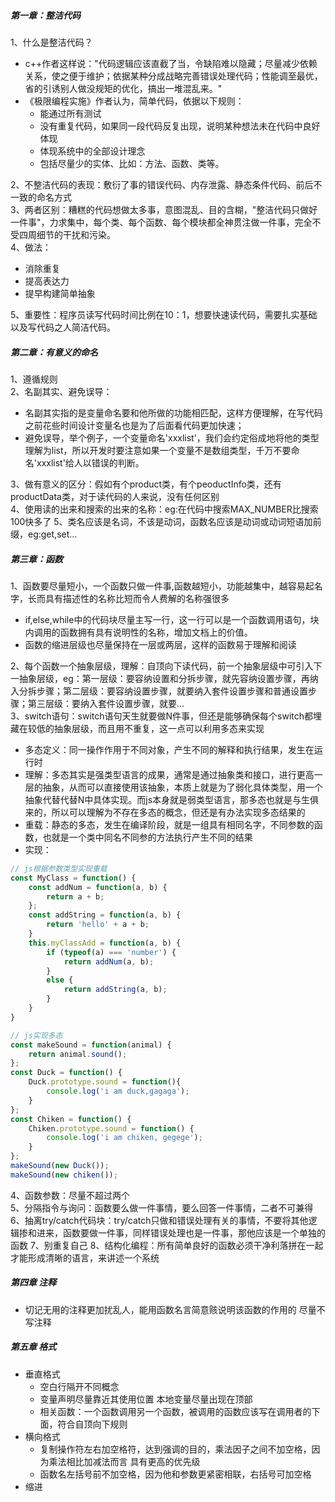 ##### 第一章：整洁代码
1、什么是整洁代码？
* c++作者这样说："代码逻辑应该直截了当，令缺陷难以隐藏；尽量减少依赖关系，使之便于维护；依据某种分成战略完善错误处理代码；性能调至最优，省的引诱别人做没规矩的优化，搞出一堆混乱来。"
* 《极限编程实施》作者认为，简单代码，依据以下规则：
    * 能通过所有测试
    * 没有重复代码，如果同一段代码反复出现，说明某种想法未在代码中良好体现
    * 体现系统中的全部设计理念
    * 包括尽量少的实体、比如：方法、函数、类等。   

2、不整洁代码的表现：敷衍了事的错误代码、内存泄露、静态条件代码、前后不一致的命名方式   
3、两者区别：糟糕的代码想做太多事，意图混乱、目的含糊，"整洁代码只做好一件事"，力求集中，每个类、每个函数、每个模块都全神贯注做一件事，完全不受四周细节的干扰和污染。   
4、做法：
* 消除重复
* 提高表达力
* 提早构建简单抽象

5、重要性：程序员读写代码时间比例在10：1，想要快速读代码，需要扎实基础以及写代码之人简洁代码。

##### 第二章：有意义的命名
1、遵循规则   
2、名副其实、避免误导：
* 名副其实指的是变量命名要和他所做的功能相匹配，这样方便理解，在写代码之前花些时间设计变量名也是为了后面看代码更加快速；
* 避免误导，举个例子，一个变量命名'xxxlist'，我们会约定俗成地将他的类型理解为list，所以开发时要注意如果一个变量不是数组类型，千万不要命名'xxxlist'给人以错误的判断。   

3、做有意义的区分：假如有个product类，有个peoductInfo类，还有productData类，对于读代码的人来说，没有任何区别   
4、使用读的出来和搜索的出来的名称：eg:在代码中搜索MAX_NUMBER比搜索100快多了
5、类名应该是名词，不该是动词，函数名应该是动词或动词短语加前缀，eg:get,set...

##### 第三章：函数
1、函数要尽量短小，一个函数只做一件事,函数越短小，功能越集中，越容易起名字，长而具有描述性的名称比短而令人费解的名称强很多
* if,else,while中的代码块尽量主写一行，这一行可以是一个函数调用语句，块内调用的函数拥有具有说明性的名称，增加文档上的价值。
* 函数的缩进层级也尽量保持在一层或两层，这样的函数易于理解和阅读   

2、每个函数一个抽象层级，理解：自顶向下读代码，前一个抽象层级中可引入下一抽象层级，eg：第一层级：要容纳设置和分拆步骤，就先容纳设置步骤，再纳入分拆步骤；第二层级：要容纳设置步骤，就要纳入套件设置步骤和普通设置步骤；第三层级：要纳入套件设置步骤，就要...   
3、switch语句：switch语句天生就要做N件事，但还是能够确保每个switch都埋藏在较低的抽象层级，而且用不重复，这一点可以利用多态来实现   
* 多态定义：同一操作作用于不同对象，产生不同的解释和执行结果，发生在运行时
* 理解：多态其实是强类型语言的成果，通常是通过抽象类和接口，进行更高一层的抽象，从而可以直接使用该抽象，本质上就是为了弱化具体类型，用一个抽象代替代替N中具体实现。而js本身就是弱类型语言，那多态也就是与生俱来的，所以可以理解为不存在多态的概念，但还是有办法实现多态结果的
* 重载：静态的多态，发生在编译阶段，就是一组具有相同名字，不同参数的函数，也就是一个类中同名不同参的方法执行产生不同的结果
* 实现：
```javascript
// js根据参数类型实现重载
const MyClass = function() {
    const addNum = function(a, b) {
        return a + b;
    };
    const addString = function(a, b) {
        return 'hello' + a + b;
    }
    this.myClassAdd = function(a, b) {
        if (typeof(a) === 'number') {
            return addNum(a, b);
        }
        else {
            return addString(a, b);
        }
    }
}
```
```javascript
// js实现多态
const makeSound = function(animal) {
    return animal.sound();
};
const Duck = function() {
    Duck.prototype.sound = function(){
        console.log('i am duck,gagaga');
    }
};
const Chiken = function() {
    Chiken.prototype.sound = function() {
        console.log('i am chiken, gegege');
    }
};
makeSound(new Duck());
makeSound(new chiken());
```
4、函数参数：尽量不超过两个   
5、分隔指令与询问：函数要么做一件事情，要么回答一件事情，二者不可兼得   
6、抽离try/catch代码块：try/catch只做和错误处理有关的事情，不要将其他逻辑掺和进来，函数要做一件事，同样错误处理也是一件事，那他应该是一个单独的函数
7、别重复自己
8、结构化编程：所有简单良好的函数必须干净利落拼在一起才能形成清晰的语言，来讲述一个系统

##### 第四章 注释
* 切记无用的注释更加扰乱人，能用函数名言简意赅说明该函数的作用的 尽量不写注释

##### 第五章 格式
* 垂直格式
    * 空白行隔开不同概念
    * 变量声明尽量靠近其使用位置 本地变量尽量出现在顶部
    * 相关函数：一个函数调用另一个函数，被调用的函数应该写在调用者的下面，符合自顶向下规则
* 横向格式
    * 复制操作符左右加空格符，达到强调的目的，乘法因子之间不加空格，因为乘法相比加减法而言
    具有更高的优先级
    * 函数名左括号前不加空格，因为他和参数更紧密相联，右括号可加空格
* 缩进

